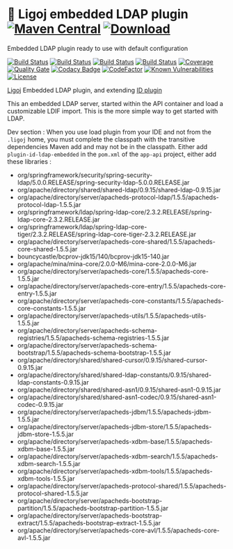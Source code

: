 # :link: Ligoj embedded LDAP plugin [![Maven Central](https://maven-badges.herokuapp.com/maven-central/org.ligoj.plugin/plugin-id-ldap-embedded/badge.svg)](https://maven-badges.herokuapp.com/maven-central/org.ligoj.plugin/plugin-id-ldap-embedded) [![Download](https://api.bintray.com/packages/ligoj/maven-repo/plugin-id-ldap-embedded/images/download.svg) ](https://bintray.com/ligoj/maven-repo/plugin-id-ldap-embedded/_latestVersion)
Embedded LDAP plugin ready to use with default configuration

[![Build Status](https://travis-ci.org/ligoj/plugin-id-ldap-embedded.svg?branch=master)](https://travis-ci.org/ligoj/plugin-id-ldap-embedded)
[![Build Status](https://circleci.com/gh/ligoj/plugin-id-ldap-embedded.svg?style=svg)](https://circleci.com/gh/ligoj/plugin-id-ldap-embedded)
[![Build Status](https://semaphoreci.com/api/v1/ligoj/plugin-id-ldap-embedded/branches/master/shields_badge.svg)](https://semaphoreci.com/ligoj/plugin-id-ldap-embedded)
[![Build Status](https://ci.appveyor.com/api/projects/status/od4nfwlbgqjn5i1j/branch/master?svg=true)](https://ci.appveyor.com/project/ligoj/plugin-id-ldap-embedded/branch/master)
[![Coverage](https://sonarcloud.io/api/project_badges/measure?project=org.ligoj.plugin%3Aplugin-id-ldap-embedded&metric=coverage)](https://sonarcloud.io/dashboard?id=org.ligoj.plugin%3Aplugin-id-ldap-embedded)
[![Quality Gate](https://sonarcloud.io/api/project_badges/measure?metric=alert_status&project=org.ligoj.plugin:plugin-id-ldap-embedded)](https://sonarcloud.io/dashboard/index/org.ligoj.plugin:plugin-id-ldap-embedded)
[![Codacy Badge](https://api.codacy.com/project/badge/Grade/c6b381ff12b145198058c78cf4b503fd)](https://www.codacy.com/app/ligoj/plugin-id-ldap-embedded?utm_source=github.com&amp;utm_medium=referral&amp;utm_content=ligoj/plugin-id-ldap-embedded&amp;utm_campaign=Badge_Grade)
[![CodeFactor](https://www.codefactor.io/repository/github/ligoj/plugin-id-ldap-embedded/badge)](https://www.codefactor.io/repository/github/ligoj/plugin-id-ldap-embedded)
[![Known Vulnerabilities](https://snyk.io/test/github/ligoj/plugin-id-ldap-embedded/badge.svg)](https://snyk.io/test/github/ligoj/plugin-id-ldap-embedded)
[![License](http://img.shields.io/:license-mit-blue.svg)](http://fabdouglas.mit-license.org/)

[Ligoj](https://github.com/ligoj/ligoj) Embedded LDAP plugin, and extending [ID plugin](https://github.com/ligoj/plugin-id-ldap)

This an embedded LDAP server, started within the API container and load a customizable LDIF import. This is the more simple way to get started with LDAP.

Dev section :
When you use load plugin from your IDE and not from the `.ligoj` home, you must complete the classpath with the transitive dependencies Maven add and may not be in the classpath. Either add `plugin-id-ldap-embedded` in the `pom.xml` of the `app-api` project, either add these libraries :
- org/springframework/security/spring-security-ldap/5.0.0.RELEASE/spring-security-ldap-5.0.0.RELEASE.jar
- org/apache/directory/shared/shared-ldap/0.9.15/shared-ldap-0.9.15.jar
- org/apache/directory/server/apacheds-protocol-ldap/1.5.5/apacheds-protocol-ldap-1.5.5.jar
- org/springframework/ldap/spring-ldap-core/2.3.2.RELEASE/spring-ldap-core-2.3.2.RELEASE.jar
- org/springframework/ldap/spring-ldap-core-tiger/2.3.2.RELEASE/spring-ldap-core-tiger-2.3.2.RELEASE.jar
- org/apache/directory/server/apacheds-core-shared/1.5.5/apacheds-core-shared-1.5.5.jar
- bouncycastle/bcprov-jdk15/140/bcprov-jdk15-140.jar
- org/apache/mina/mina-core/2.0.0-M6/mina-core-2.0.0-M6.jar
- org/apache/directory/server/apacheds-core/1.5.5/apacheds-core-1.5.5.jar
- org/apache/directory/server/apacheds-core-entry/1.5.5/apacheds-core-entry-1.5.5.jar
- org/apache/directory/server/apacheds-core-constants/1.5.5/apacheds-core-constants-1.5.5.jar
- org/apache/directory/server/apacheds-utils/1.5.5/apacheds-utils-1.5.5.jar
- org/apache/directory/server/apacheds-schema-registries/1.5.5/apacheds-schema-registries-1.5.5.jar
- org/apache/directory/server/apacheds-schema-bootstrap/1.5.5/apacheds-schema-bootstrap-1.5.5.jar
- org/apache/directory/shared/shared-cursor/0.9.15/shared-cursor-0.9.15.jar
- org/apache/directory/shared/shared-ldap-constants/0.9.15/shared-ldap-constants-0.9.15.jar
- org/apache/directory/shared/shared-asn1/0.9.15/shared-asn1-0.9.15.jar
- org/apache/directory/shared/shared-asn1-codec/0.9.15/shared-asn1-codec-0.9.15.jar
- org/apache/directory/server/apacheds-jdbm/1.5.5/apacheds-jdbm-1.5.5.jar
- org/apache/directory/server/apacheds-jdbm-store/1.5.5/apacheds-jdbm-store-1.5.5.jar
- org/apache/directory/server/apacheds-xdbm-base/1.5.5/apacheds-xdbm-base-1.5.5.jar
- org/apache/directory/server/apacheds-xdbm-search/1.5.5/apacheds-xdbm-search-1.5.5.jar
- org/apache/directory/server/apacheds-xdbm-tools/1.5.5/apacheds-xdbm-tools-1.5.5.jar
- org/apache/directory/server/apacheds-protocol-shared/1.5.5/apacheds-protocol-shared-1.5.5.jar
- org/apache/directory/server/apacheds-bootstrap-partition/1.5.5/apacheds-bootstrap-partition-1.5.5.jar
- org/apache/directory/server/apacheds-bootstrap-extract/1.5.5/apacheds-bootstrap-extract-1.5.5.jar
- org/apache/directory/server/apacheds-core-avl/1.5.5/apacheds-core-avl-1.5.5.jar
